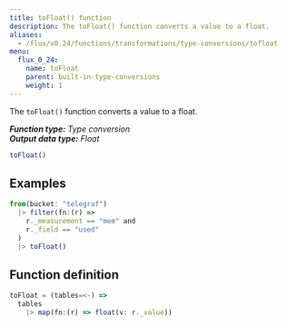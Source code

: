```yaml
---
title: toFloat() function
description: The toFloat() function converts a value to a float.
aliases:
  - /flux/v0.24/functions/transformations/type-conversions/tofloat
menu:
  flux_0_24:
    name: toFloat
    parent: built-in-type-conversions
    weight: 1
---
```


The `toFloat()` function converts a value to a float.

_**Function type:** Type conversion_  
_**Output data type:** Float_

```js
toFloat()
```

## Examples
```js
from(bucket: "telegraf")
  |> filter(fn:(r) =>
    r._measurement == "mem" and
    r._field == "used"
  )
  |> toFloat()
```

## Function definition
```js
toFloat = (tables=<-) =>
  tables
    |> map(fn:(r) => float(v: r._value))
```
